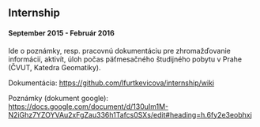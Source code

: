 ##  Internship
####   September 2015 - Február 2016

Ide o poznámky, resp. pracovnú dokumentáciu pre zhromažďovanie informácií, aktivít, úloh počas päťmesačného študijného pobytu v Prahe (ČVUT, Katedra Geomatiky).

Dokumentácia: https://github.com/lfurtkevicova/internship/wiki

Poznámky (dokument google): https://docs.google.com/document/d/130uIm1M-N2iGhz7YZOYVAu2xFgZau336h1Tafcs0SXs/edit#heading=h.6fy2e3eobhxj
